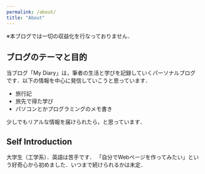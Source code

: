 ```yaml
---
permalink: /about/
title: "About"
---
```

※本ブログでは一切の収益化を行なっておりません．


## ブログのテーマと目的
当ブログ「My Diary」は，筆者の生活と学びを記録していくパーソナルブログです．以下の情報を中心に発信していこうと思っています．

- 旅行記
- 旅先で得た学び
- パソコンとかプログラミングのメモ書き

少しでもリアルな情報を届けられたら，と思っています．

## Self Introduction
大学生（工学系）．英語は苦手です．
「自分でWebページを作ってみたい」という好奇心から初めました．いつまで続けられるかは未定．

